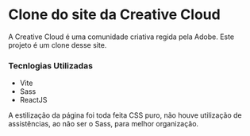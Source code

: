 # Clone do site da Creative Cloud

<p>A Creative Cloud é uma comunidade criativa regida pela Adobe. Este projeto é um clone desse site.</p>
<h3>Tecnlogias Utilizadas</h3>
<ul>
 <li>Vite
 <li>Sass
 <li>ReactJS
</ul> 
<p>A estilização da página foi toda feita CSS puro, não houve utilização de assistências, ao não ser o Sass, para melhor organização.
